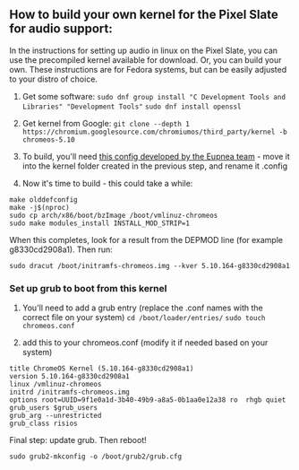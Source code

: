 ## How to build your own kernel for the Pixel Slate for audio support:
In the instructions for setting up audio in linux on the Pixel Slate, you can use the precompiled kernel available for download. Or, you can build your own.
These instructions are for Fedora systems, but can be easily adjusted to your distro of choice.

1. Get some software: 
`sudo dnf group install "C Development Tools and Libraries" "Development Tools"`
`sudo dnf install openssl`

1. Get kernel from Google:
`git clone --depth 1 https://chromium.googlesource.com/chromiumos/third_party/kernel -b chromeos-5.10`

1. To build, you'll need [this config developed by the Eupnea team](https://www.dropbox.com/s/f7tzfe1ta7hypzu/config?dl=0) - move it into the kernel folder created in the previous step, and rename it .config

1. Now it's time to build - this could take a while:

```
make olddefconfig
make -j$(nproc)   
sudo cp arch/x86/boot/bzImage /boot/vmlinuz-chromeos
sudo make modules_install INSTALL_MOD_STRIP=1
```
When this completes, look for a result from the DEPMOD line (for example g8330cd2908a1). Then run:

`sudo dracut /boot/initramfs-chromeos.img --kver 5.10.164-g8330cd2908a1`


### Set up grub to boot from this kernel

1. You'll need to add a grub entry (replace the .conf names with the correct file on your system)
`cd /boot/loader/entries/`
`sudo touch chromeos.conf`

1. add this to your chromeos.conf (modify it if needed based on your system)
```
title ChromeOS Kernel (5.10.164-g8330cd2908a1)
version 5.10.164-g8330cd2908a1
linux /vmlinuz-chromeos
initrd /initramfs-chromeos.img
options root=UUID=9f1e0a1d-3b40-49b9-a8a5-0b1aa0e12a38 ro  rhgb quiet
grub_users $grub_users
grub_arg --unrestricted
grub_class risios
```
Final step: update grub. Then reboot!

`sudo grub2-mkconfig -o /boot/grub2/grub.cfg`

